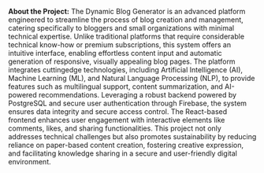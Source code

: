 **About the Project:**
The Dynamic Blog Generator is an advanced platform engineered to streamline the process of blog creation and management, catering specifically to bloggers and small organizations with minimal technical expertise. Unlike traditional platforms that require considerable technical know-how or premium subscriptions, this system offers an intuitive interface, enabling effortless content input and automatic generation of responsive, visually appealing blog pages. The platform integrates cuttingedge technologies, including Artificial Intelligence (AI), Machine Learning (ML), and Natural Language Processing (NLP), to provide features such as multilingual support, content summarization, and AI-powered recommendations. Leveraging a robust backend powered by PostgreSQL and secure user authentication through Firebase, the system ensures data integrity and secure access control. The React-based frontend enhances user engagement with interactive elements like comments, likes, and
 sharing functionalities. This project not only addresses technical
 challenges but also promotes sustainability by reducing reliance
 on paper-based content creation, fostering creative expression,
 and facilitating knowledge sharing in a secure and user-friendly
 digital environment.



